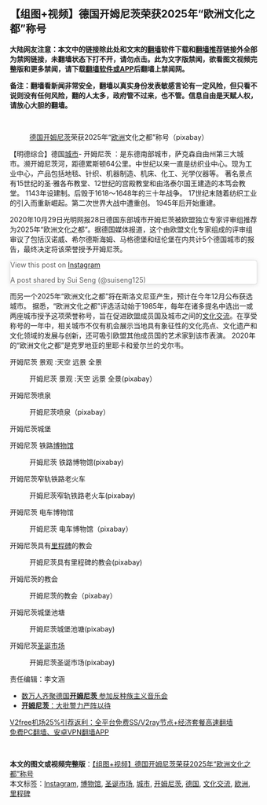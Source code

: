  <h2>【组图+视频】德国开姆尼茨荣获2025年“欧洲文化之都”称号</h2> <p class="notice"><b>大陆网友注意：本文中的链接除此处和文末的<a href="https://github.com/bannedbook/fanqiang" >翻墙</a>软件下载和<a href="https://github.com/killgcd/justmysocks/blob/master/README.md">翻墙推荐</a>链接外全部为禁网链接，未翻墙状态下打不开，请勿点击。此为文字版禁闻，欲看图文视频完整版和更多禁闻，请下载<a href="https://github.com/bannedbook/fanqiang">翻墙软件或APP</a>后翻墙上禁闻网。</p><p>备注：翻墙看新闻非常安全，翻墙以真实身份发表敏感言论有一定风险，但只看不说则没有任何风险，翻的人太多，政府管不过来，也不管。信息自由是天赋人权，请放心大胆的翻墙。</b></p>  <div class="entry"> <br /> <figure><figcaption class="wp-caption-text"><a href="https://www.bannedbook.org/bnews/tag/%e5%be%b7%e5%9b%bd/" class="st_tag internal_tag" rel="tag" title="标签 德国 下的日志">德国</a><a href="https://www.bannedbook.org/bnews/tag/%E5%BC%80%E5%A7%86%E5%B0%BC%E8%8C%A8/" class="st_tag internal_tag" rel="tag" title="标签 开姆尼茨 下的日志">开姆尼茨</a>荣获2025年“<a href="https://www.bannedbook.org/bnews/tag/%e6%ac%a7%e6%b4%b2/" class="st_tag internal_tag" rel="tag" title="标签 欧洲 下的日志">欧洲</a>文化之都”称号（pixabay）</figcaption></figure> <p></p> <p>【明德综合】德国<a href="https://www.bannedbook.org/bnews/tag/%E5%9F%8E%E5%B8%82/" class="st_tag internal_tag" rel="tag" title="标签 城市 下的日志">城市</a>- 开姆尼茨 ：是东德南部城市，萨克森自由州第三大城市。濒开姆尼茨河，距德累斯顿64公里。中世纪以来一直是纺织业中心。现为工业中心，产品包括地毯、针织、机器制造、机床、化工、光学仪器等。 著名景点有15世纪的圣·雅各布教堂、12世纪的宫殿教堂和由洛泰尔国王建造的本笃会教堂。 1143年设建制。后毁于1618～1648年的三十年战争。 17世纪末随着纺织工业的引入而重新崛起。第二次世界大战中遭重创。 1945年后开始重建。</p> <p>2020年10月29日光明网报28日德国东部城市开姆尼茨被欧盟独立专家评审组推荐为2025年“欧洲文化之都”。据德国媒体报道，这个由欧盟文化专家组成的评审组审议了包括汉诺威、希尔德斯海姆、马格德堡和纽伦堡在内共计5个德国城市的报告，最终决定将该荣誉授予开姆尼茨。</p> <blockquote class="instagram-media" data-instgrm-captioned data-instgrm-permalink="https://www.instagram.com/p/Baj9Lh7HOJn/?utm_source=ig_embed&amp;utm_campaign=loading" data-instgrm-version="13" style=" background:#FFF; border:0; border-radius:3px; box-shadow:0 0 1px 0 rgba(0,0,0,0.5),0 1px 10px 0 rgba(0,0,0,0.15); margin: 1px; max-width:658px; min-width:326px; padding:0; width:99.375%; width:-webkit-calc(100% - 2px); width:calc(100% - 2px);"><p>               View this post on <a href="https://www.bannedbook.org/bnews/tag/instagram/" class="st_tag internal_tag" rel="tag" title="标签 Instagram 下的日志">Instagram</a>                       </p>  <p>A post shared by Sui Seng (@suiseng125)</p> </blockquote> <p>而另一个2025年“欧洲文化之都”将在斯洛文尼亚产生，预计在今年12月公布获选城市。 据悉，“欧洲文化之都”评选活动始于1985年，每年在诸多提名中选出一或两座城市授予这项荣誉称号，旨在促进欧盟成员国及城市之间的<a href="https://www.bannedbook.org/bnews/tag/%E6%96%87%E5%8C%96%E4%BA%A4%E6%B5%81/" class="st_tag internal_tag" rel="tag" title="标签 文化交流 下的日志">文化交流</a>。在享受称号的一年中，相关城市不仅有机会展示当地具有象征性的文化亮点、文化遗产和文化领域的发展与创新，还可吸引欧盟其他成员国的艺术家到该市表演。 2020年的“欧洲文化之都”是克罗地亚的里耶卡和爱尔兰的戈尔韦。</p> <p>开姆尼茨 景观 :天空 远景 全景</p> <figure id="attachment_20525" aria-describedby="caption-attachment-20525" style="width: 1154px" class="wp-caption alignnone"><figcaption id="caption-attachment-20525" class="wp-caption-text">开姆尼茨 景观 :天空 远景 全景(pixabay）</figcaption></figure> <p>开姆尼茨喷泉</p>  <figure id="attachment_20527" aria-describedby="caption-attachment-20527" style="width: 1151px" class="wp-caption alignnone"><figcaption id="caption-attachment-20527" class="wp-caption-text">开姆尼茨喷泉（pixabay）</figcaption></figure> <p>开姆尼茨城堡</p> <p></p> <p>开姆尼茨 铁路<a href="https://www.bannedbook.org/bnews/tag/%e5%8d%9a%e7%89%a9%e9%a6%86/" class="st_tag internal_tag" rel="tag" title="标签 博物馆 下的日志">博物馆</a></p> <figure id="attachment_20520" aria-describedby="caption-attachment-20520" style="width: 1152px" class="wp-caption alignnone"><figcaption id="caption-attachment-20520" class="wp-caption-text">开姆尼茨 铁路博物馆(pixabay)</figcaption></figure> <p>开姆尼茨窄轨铁路老火车</p>  <figure id="attachment_20524" aria-describedby="caption-attachment-20524" style="width: 1152px" class="wp-caption alignnone"><figcaption id="caption-attachment-20524" class="wp-caption-text">开姆尼茨窄轨铁路老火车(pixabay)</figcaption></figure> <p>开姆尼茨 电车博物馆</p> <figure id="attachment_20526" aria-describedby="caption-attachment-20526" style="width: 1154px" class="wp-caption alignnone"><figcaption id="caption-attachment-20526" class="wp-caption-text">开姆尼茨 电车博物馆（pixabay）</figcaption></figure> <p>开姆尼茨具有<a href="https://www.bannedbook.org/bnews/tag/%E9%87%8C%E7%A8%8B%E7%A2%91/" class="st_tag internal_tag" rel="tag" title="标签 里程碑 下的日志">里程碑</a>的教会</p> <figure id="attachment_20521" aria-describedby="caption-attachment-20521" style="width: 1149px" class="wp-caption alignnone"><figcaption id="caption-attachment-20521" class="wp-caption-text">开姆尼茨具有里程碑的教会(pixabay)</figcaption></figure> <p>开姆尼茨的教会</p> <figure id="attachment_20528" aria-describedby="caption-attachment-20528" style="width: 1154px" class="wp-caption alignnone"><figcaption id="caption-attachment-20528" class="wp-caption-text">开姆尼茨的教会（pixabay）</figcaption></figure> <p>开姆尼茨城堡池塘</p>  <figure id="attachment_20522" aria-describedby="caption-attachment-20522" style="width: 1151px" class="wp-caption alignnone"><figcaption id="caption-attachment-20522" class="wp-caption-text">开姆尼茨城堡池塘(pixabay)</figcaption></figure> <p>开姆尼茨<a href="https://www.bannedbook.org/bnews/tag/%E5%9C%A3%E8%AF%9E%E5%B8%82%E5%9C%BA/" class="st_tag internal_tag" rel="tag" title="标签 圣诞市场 下的日志">圣诞市场</a></p> <figure id="attachment_20523" aria-describedby="caption-attachment-20523" style="width: 1149px" class="wp-caption alignnone"><figcaption id="caption-attachment-20523" class="wp-caption-text">开姆尼茨圣诞市场(pixabay)</figcaption></figure> <p>责任编辑：李文涵</p> <ul class='op-related-articles' title='相关阅读'> <li><a href='https://www.bannedbook.org/bnews/renquan/20180904/993488.html' target='_blank'>数万人齐聚德国<b>开姆尼茨</b> 参加反种族主义音乐会</a></li> <li><a href='https://www.bannedbook.org/bnews/worldnews/20180901/992570.html' target='_blank'><b>开姆尼茨</b>：大批警力严阵以待</a></li> </ul> <p class="texttj"> <a href="https://github.com/bannedbook/fanqiang/wiki/V2ray%E6%9C%BA%E5%9C%BA" target="_blank">V2free机场25%引荐返利：全平台免费SS/V2ray节点+经济套餐高速翻墙</a><br/> <a href="https://github.com/bannedbook/fanqiang/wiki/%E7%A6%81%E9%97%BB%E7%BD%91%E5%AE%89%E5%8D%93%E7%BF%BB%E5%A2%99%E6%96%B0%E9%97%BBAPP" target="_blank">免费PC翻墙、安卓VPN翻墙APP</a></p><p>&nbsp;</p><a name='sharetosocial'></a>       <div><b>本文的图文或视频完整版</b>：<a href='https://www.bannedbook.org/bnews/comments/20201231/1458561.html'>【组图+视频】德国开姆尼茨荣获2025年“欧洲文化之都”称号</a></div>  </div><!--END ENTRY--> <div class="postfooter"> <div>本文标签：<a href="https://www.bannedbook.org/bnews/tag/instagram/" rel="tag">Instagram</a>, <a href="https://www.bannedbook.org/bnews/tag/%e5%8d%9a%e7%89%a9%e9%a6%86/" rel="tag">博物馆</a>, <a href="https://www.bannedbook.org/bnews/tag/%E5%9C%A3%E8%AF%9E%E5%B8%82%E5%9C%BA/" rel="tag">圣诞市场</a>, <a href="https://www.bannedbook.org/bnews/tag/%E5%9F%8E%E5%B8%82/" rel="tag">城市</a>, <a href="https://www.bannedbook.org/bnews/tag/%E5%BC%80%E5%A7%86%E5%B0%BC%E8%8C%A8/" rel="tag">开姆尼茨</a>, <a href="https://www.bannedbook.org/bnews/tag/%e5%be%b7%e5%9b%bd/" rel="tag">德国</a>, <a href="https://www.bannedbook.org/bnews/tag/%E6%96%87%E5%8C%96%E4%BA%A4%E6%B5%81/" rel="tag">文化交流</a>, <a href="https://www.bannedbook.org/bnews/tag/%e6%ac%a7%e6%b4%b2/" rel="tag">欧洲</a>, <a href="https://www.bannedbook.org/bnews/tag/%E9%87%8C%E7%A8%8B%E7%A2%91/" rel="tag">里程碑</a></div>  </div><!--END POSTFOOTER--> 